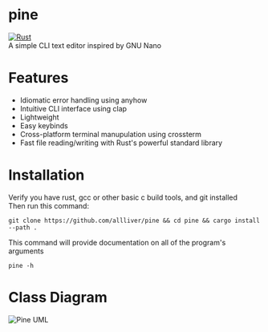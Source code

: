# pine
[![Rust](https://github.com/AllLiver/pico/actions/workflows/rust.yml/badge.svg?branch=main)](https://github.com/AllLiver/pico/actions/workflows/rust.yml)  
A simple CLI text editor inspired by GNU Nano

# Features
 - Idiomatic error handling using anyhow  
 - Intuitive CLI interface using clap  
 - Lightweight  
 - Easy keybinds  
 - Cross-platform terminal manupulation using crossterm  
 - Fast file reading/writing with Rust's powerful standard library  

# Installation
Verify you have rust, gcc or other basic c build tools, and git installed  
Then run this command:
```
git clone https://github.com/allliver/pine && cd pine && cargo install --path .
```
This command will provide documentation on all of the program's arguments
```
pine -h
```

# Class Diagram

![Pine UML](https://github.com/AllLiver/pine/blob/ec8910223ad1ee7547b49a698ceb223b77606e5a/img/pico-uml.svg "Pine UML")
